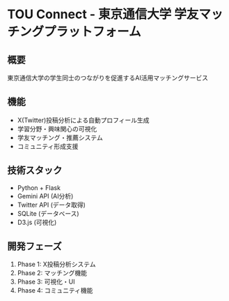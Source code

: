 # TOU Connect - 東京通信大学 学友マッチングプラットフォーム

## 概要
東京通信大学の学生同士のつながりを促進するAI活用マッチングサービス

## 機能
- X(Twitter)投稿分析による自動プロフィール生成
- 学習分野・興味関心の可視化
- 学友マッチング・推薦システム
- コミュニティ形成支援

## 技術スタック
- Python + Flask
- Gemini API (AI分析)
- Twitter API (データ取得)
- SQLite (データベース)
- D3.js (可視化)

## 開発フェーズ
1. Phase 1: X投稿分析システム
2. Phase 2: マッチング機能
3. Phase 3: 可視化・UI
4. Phase 4: コミュニティ機能